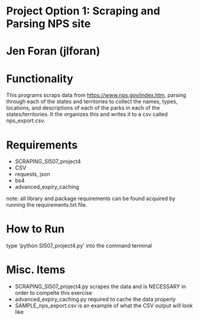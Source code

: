 # Project Option 1: Scraping and Parsing NPS site

# Jen Foran (jlforan)

# Functionality

This programs scraps data from https://www.nps.gov/index.htm, parsing through each of the states and territories to collect the names, types, locations, and descriptions of each of the parks in each of the states/territories. It the organizes this and writes it to a csv called nps_export.csv.


# Requirements

* SCRAPING_SI507_project4
* CSV
* requests, json
* bs4
* advanced_expiry_caching

note: all library and package requirements can be found acquired by running the requirements.txt file.


# How to Run

type 'python SI507_project4.py' into the command terminal


# Misc. Items

* SCRAPING_SI507_project4.py scrapes the data and is NECESSARY in order to compelte this exercise
* advanced_expiry_caching.py required to cache the data properly
* SAMPLE_nps_export.csv is an example of what the CSV output will look like